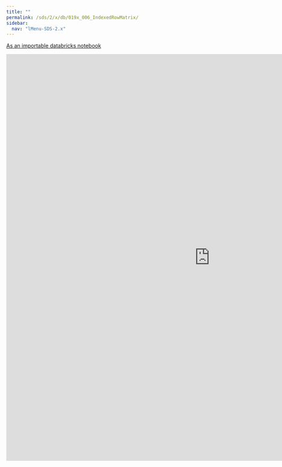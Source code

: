 ```yaml
---
title: ""
permalink: /sds/2/x/db/019x_006_IndexedRowMatrix/
sidebar:
  nav: "lMenu-SDS-2.x"
---
```


[As an importable databricks notebook](https://lamastex.github.io/scalable-data-science/sds/2/x/db/019x_006_IndexedRowMatrix.html)

<iframe src="https://lamastex.github.io/scalable-data-science/sds/2/x/db/019x_006_IndexedRowMatrix" width="1080" height="1080" frameborder="0"></iframe>
